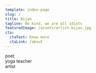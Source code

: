 ```yaml
---
template: index-page
slug: /
title: Bijan
tagline: Be kind, we are all idiots
featuredImage: /assets/artist-bijan.jpg
cta:
  ctaText: Know more
  ctaLink: /about
---
```


poet<br>
yoga teacher<br>
artist<br>
<br>

